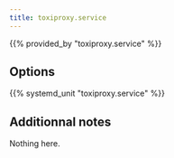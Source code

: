 ```yaml
---
title: toxiproxy.service
---
```


{{% provided_by "toxiproxy.service" %}}

## Options

{{% systemd_unit "toxiproxy.service" %}}

## Additionnal notes

Nothing here.